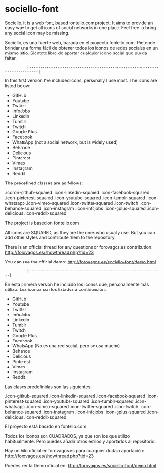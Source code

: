 # sociello-font
Sociello, it is a web font, based fontello.com project. It aims to provide an easy way to get all icons of social networks in one place.  Feel free to bring any social icon may be missing. 

Sociello, es una fuente web, basada en el proyecto fontello.com. Pretende brindar una forma fácil de obtener todos los iconos de redes sociales en un mismo sitio.  Sientete libre de aportar cualquier icono social que pueda faltar.

              |--------------------------------------------------------------------------|
In this first version I've included icons, personally I use most. The icons are listed below:

- GitHub
- Youtube
- Twitter
- InfoJobs
- Linkedin
- Tumblr
- Twitch
- Google Plus
- Facebook
- WhatsApp (not a social network, but is widely used)
- Behance
- Delicious
- Pinterest
- Vimeo
- Instagram
- Reddit

The predefined classes are as follows:

.icoron-github-squared
.icon-linkedin-squared
.icon-facebook-squared
.icon-pinterest-squared
.icon-youtube-squared
.icon-tumblr-squared
.icon-whatsapp
.icon-vimeo-squared
.icon-twitter-squared
.icon-twitch
.icon-behance-squared
.icon-instagram
.icon-infojobs
.icon-gplus-squared
.icon-delicious
.icon-reddit-squared


The project is based on fontello.com

All icons are SQUARED, as they are the ones who usually use. But you can add other styles and contribute them to the repository.

There is an official thread for any questions or forovagos.es contribution: http://forovagos.es/showthread.php?tid=23

You can see the official demo: http://forovagos.es/sociello-font/demo.html

              |-------------------------------------------------------------|
En esta primera versión he incluido los iconos que, personalmente más utilizo. Los iconos son los listados a continuación:

- GitHub
- Youtube
- Twitter
- InfoJobs
- Linkedin
- Tumblr
- Twitch
- Google Plus
- Facebook
- WhatsApp (No es una red social, pero se usa mucho)
- Behance
- Delicious
- Pinterest
- Vimeo
- Instagram
- Reddit

Las clases predefinidas son las siguientes: 

.icon-github-squared
.icon-linkedin-squared
.icon-facebook-squared
.icon-pinterest-squared
.icon-youtube-squared
.icon-tumblr-squared
.icon-whatsapp
.icon-vimeo-squared
.icon-twitter-squared
.icon-twitch
.icon-behance-squared
.icon-instagram
.icon-infojobs
.icon-gplus-squared
.icon-delicious
.icon-reddit-squared

El proyecto está basado en fontello.com

Todos los iconos son CUADRADOS, ya que son los que utilizo habitualmente. Pero puedes añadir otros estilos y aportarlos al repositorio. 

Hay un hilo oficial en forovagos.es para cualquier duda o aportación: http://forovagos.es/showthread.php?tid=23

Puedes ver la Demo oficial en: http://forovagos.es/sociello-font/demo.html
